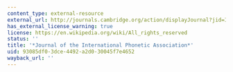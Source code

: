 ```yaml
---
content_type: external-resource
external_url: http://journals.cambridge.org/action/displayJournal?jid=IPA
has_external_license_warning: true
license: https://en.wikipedia.org/wiki/All_rights_reserved
status: ''
title: '*Journal of the International Phonetic Association*'
uid: 93085df0-3dce-4492-a2d0-30045f7e4652
wayback_url: ''
---
```

